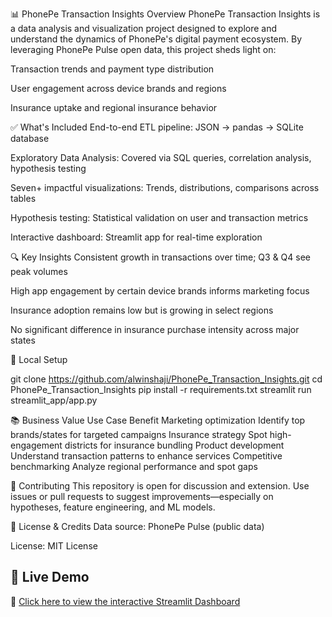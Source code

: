 📊 PhonePe Transaction Insights
Overview
PhonePe Transaction Insights is a data analysis and visualization project designed to explore and understand the dynamics of PhonePe's digital payment ecosystem. By leveraging PhonePe Pulse open data, this project sheds light on:

Transaction trends and payment type distribution

User engagement across device brands and regions

Insurance uptake and regional insurance behavior

✅ What's Included
End-to-end ETL pipeline: JSON → pandas → SQLite database

Exploratory Data Analysis: Covered via SQL queries, correlation analysis, hypothesis testing

Seven+ impactful visualizations: Trends, distributions, comparisons across tables

Hypothesis testing: Statistical validation on user and transaction metrics

Interactive dashboard: Streamlit app for real-time exploration

🔍 Key Insights
Consistent growth in transactions over time; Q3 & Q4 see peak volumes

High app engagement by certain device brands informs marketing focus

Insurance adoption remains low but is growing in select regions

No significant difference in insurance purchase intensity across major states

🔧 Local Setup

git clone https://github.com/alwinshaji/PhonePe_Transaction_Insights.git
cd PhonePe_Transaction_Insights
pip install -r requirements.txt
streamlit run streamlit_app/app.py

📚 Business Value
Use Case	Benefit
Marketing optimization	Identify top brands/states for targeted campaigns
Insurance strategy	Spot high-engagement districts for insurance bundling
Product development	Understand transaction patterns to enhance services
Competitive benchmarking	Analyze regional performance and spot gaps

👥 Contributing
This repository is open for discussion and extension. Use issues or pull requests to suggest improvements—especially on hypotheses, feature engineering, and ML models.

📝 License & Credits
Data source: PhonePe Pulse (public data)

License: MIT License

## 🔗 Live Demo

🚀 [Click here to view the interactive Streamlit Dashboard](https://phonepetransactioninsights-a8xkyvhjdvwxfore3jwsbx.streamlit.app/)


